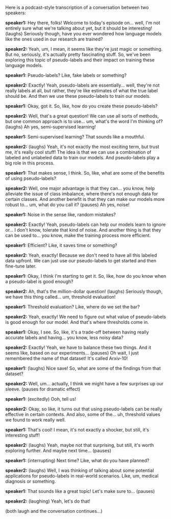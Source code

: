 Here is a podcast-style transcription of a conversation between two speakers:

**speaker1:** Hey there, folks! Welcome to today's episode on... well, I'm not entirely sure what we're talking about yet, but it should be interesting! (laughs) Seriously though, have you ever wondered how language models like the ones used in our research are trained?

**speaker2:** Yeah, um, I mean, it seems like they're just magic or something. But no, seriously, it's actually pretty fascinating stuff. So, we've been exploring this topic of pseudo-labels and their impact on training these language models.

**speaker1:** Pseudo-labels? Like, fake labels or something?

**speaker2:** Exactly! Yeah, pseudo-labels are essentially... well, they're not really labels at all, but rather, they're like estimates of what the true label should be. And then we use these pseudo-labels to train our models.

**speaker1:** Okay, got it. So, like, how do you create these pseudo-labels?

**speaker2:** Well, that's a great question! We can use all sorts of methods, but one common approach is to use... um, what's the word I'm thinking of? (laughs) Ah yes, semi-supervised learning!

**speaker1:** Semi-supervised learning? That sounds like a mouthful.

**speaker2:** (laughs) Yeah, it's not exactly the most exciting term, but trust me, it's really cool stuff! The idea is that we can use a combination of labeled and unlabeled data to train our models. And pseudo-labels play a big role in this process.

**speaker1:** That makes sense, I think. So, like, what are some of the benefits of using pseudo-labels?

**speaker2:** Well, one major advantage is that they can... you know, help alleviate the issue of class imbalance, where there's not enough data for certain classes. And another benefit is that they can make our models more robust to... um, what do you call it? (pauses) Ah yes, noise!

**speaker1:** Noise in the sense like, random mistakes?

**speaker2:** Exactly! Yeah, pseudo-labels can help our models learn to ignore or... I don't know, tolerate that kind of noise. And another thing is that they can be used to... you know, make the training process more efficient.

**speaker1:** Efficient? Like, it saves time or something?

**speaker2:** Yeah, exactly! Because we don't need to have all this labeled data upfront. We can just use our pseudo-labels to get started and then fine-tune later.

**speaker1:** Okay, I think I'm starting to get it. So, like, how do you know when a pseudo-label is good enough?

**speaker2:** Ah, that's the million-dollar question! (laughs) Seriously though, we have this thing called... um, threshold evaluation!

**speaker1:** Threshold evaluation? Like, where do we set the bar?

**speaker2:** Yeah, exactly! We need to figure out what value of pseudo-labels is good enough for our model. And that's where thresholds come in.

**speaker1:** Okay, I see. So, like, it's a trade-off between having really accurate labels and having... you know, less noisy data?

**speaker2:** Exactly! Yeah, we have to balance these two things. And it seems like, based on our experiments... (pauses) Oh wait, I just remembered the name of that dataset! It's called Arxiv-10!

**speaker1:** (laughs) Nice save! So, what are some of the findings from that dataset?

**speaker2:** Well, um... actually, I think we might have a few surprises up our sleeve. (pauses for dramatic effect)

**speaker1:** (excitedly) Ooh, tell us!

**speaker2:** Okay, so like, it turns out that using pseudo-labels can be really effective in certain contexts. And also, some of the... uh, threshold values we found to work really well.

**speaker1:** That's cool! I mean, it's not exactly a shocker, but still, it's interesting stuff!

**speaker2:** (laughs) Yeah, maybe not that surprising, but still, it's worth exploring further. And maybe next time... (pauses)

**speaker1:** (interrupting) Next time? Like, what do you have planned?

**speaker2:** (laughs) Well, I was thinking of talking about some potential applications for pseudo-labels in real-world scenarios. Like, um, medical diagnosis or something.

**speaker1:** That sounds like a great topic! Let's make sure to... (pauses)

**speaker2:** (laughing) Yeah, let's do that!

(both laugh and the conversation continues...)
